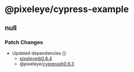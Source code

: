 # @pixeleye/cypress-example

## null

### Patch Changes

- Updated dependencies []:
  - pixeleye@0.8.4
  - @pixeleye/cypress@0.6.3
